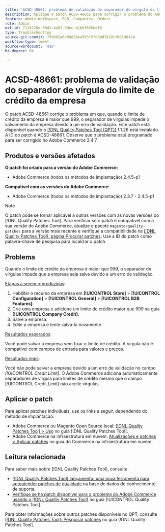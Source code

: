 ```yaml
---
title: 'ACSD-48661: problema de validação do separador de vírgula do limite de crédito da empresa'
description: Aplique o patch ACSD-48661 para corrigir o problema do Adobe Commerce em que, quando o limite de crédito da empresa é maior que 999, o separador de vírgulas impede o salvamento da empresa devido a um erro de validação.
feature: Admin Workspace, B2B, Companies, Orders
role: Admin
exl-id: 7115226e-5942-4a8f-9dec-b1b6f665eef8
type: Troubleshooting
source-git-commit: 7fdb02a6d89d50ea593c5fd99d78101f89198424
workflow-type: tm+mt
source-wordcount: '416'
ht-degree: 0%

---
```


# ACSD-48661: problema de validação do separador de vírgula do limite de crédito da empresa

O patch ACSD-48661 corrige o problema em que, quando o limite de crédito da empresa é maior que 999, o separador de vírgulas impede o salvamento da empresa devido a um erro de validação. Este patch está disponível quando o [[!DNL Quality Patches Tool (QPT)]](https://experienceleague.adobe.com/pt-br/docs/commerce-operations/tools/quality-patches-tool/quality-patches-tool-to-self-serve-quality-patches) 1.1.26 está instalado. A ID do patch é ACSD-48661. Observe que o problema está programado para ser corrigido no Adobe Commerce 2.4.7.

## Produtos e versões afetados

**O patch foi criado para a versão do Adobe Commerce:**

* Adobe Commerce (todos os métodos de implantação) 2.4.5-p1

**Compatível com as versões do Adobe Commerce:**

* Adobe Commerce (todos os métodos de implantação) 2.3.7 - 2.4.5-p1

>[!NOTE]
>
>O patch pode se tornar aplicável a outras versões com as novas versões do [!DNL Quality Patches Tool]. Para verificar se o patch é compatível com a sua versão do Adobe Commerce, atualize o pacote `magento/quality-patches` para a versão mais recente e verifique a compatibilidade na [[!DNL Quality Patches Tool]: página Procurar patches](https://experienceleague.adobe.com/tools/commerce-quality-patches/index.html?lang=pt-BR). Use a ID do patch como palavra-chave de pesquisa para localizar o patch.

## Problema

Quando o limite de crédito da empresa é maior que 999, o separador de vírgulas impede que a empresa seja salva devido a um erro de validação.

<u>Etapas a serem reproduzidas</u>:

1. Habilitar o recurso da empresa em **[!UICONTROL Store]** > **[!UICONTROL Configuration]** > **[!UICONTROL General]** > **[!UICONTROL B2B Features]**.
1. Crie uma empresa e adicione um limite de crédito maior que 999 na guia **[!UICONTROL Company Credit]**.
1. Salve a empresa.
1. Edite a empresa e tente salvá-la novamente.

<u>Resultados esperados</u>:

Você pode salvar a empresa sem fixar o limite de crédito. A vírgula não é compatível com campos de entrada para valores e preços.

<u>Resultados reais</u>:

Você não pode salvar a empresa devido a um erro de validação no campo *[!UICONTROL Credit Limit]*. O Adobe Commerce adiciona automaticamente separadores de vírgula para limites de crédito mesmo que o campo [!UICONTROL Credit Limit] não aceite vírgulas.

## Aplicar o patch

Para aplicar patches individuais, use os links a seguir, dependendo do método de implantação:

* Adobe Commerce ou Magento Open Source local: [[!DNL Quality Patches Tool] > Uso](/help/tools/quality-patches-tool/usage.md) no guia [!DNL Quality Patches Tool].
* Adobe Commerce na infraestrutura em nuvem: [Atualizações e patches > Aplicar patches](https://experienceleague.adobe.com/docs/commerce-cloud-service/user-guide/develop/upgrade/apply-patches.html?lang=pt-BR) no guia do Commerce na infraestrutura em nuvem.

## Leitura relacionada

Para saber mais sobre [!DNL Quality Patches Tool], consulte:

* [[!DNL Quality Patches Tool] lançamento: uma nova ferramenta para autoatender patches de qualidade](https://experienceleague.adobe.com/pt-br/docs/commerce-operations/tools/quality-patches-tool/quality-patches-tool-to-self-serve-quality-patches) na base de dados de conhecimento de suporte.
* [Verifique se há patch disponível para o problema do Adobe Commerce usando o  [!DNL Quality Patches Tool]](/help/tools/quality-patches-tool/patches-available-in-qpt/check-patch-for-magento-issue-with-magento-quality-patches.md) no guia [!UICONTROL Quality Patches Tool].


Para obter informações sobre outros patches disponíveis no QPT, consulte [[!DNL Quality Patches Tool]: Pesquisar patches](https://experienceleague.adobe.com/tools/commerce-quality-patches/index.html?lang=pt-BR) no guia [!DNL Quality Patches Tool].
